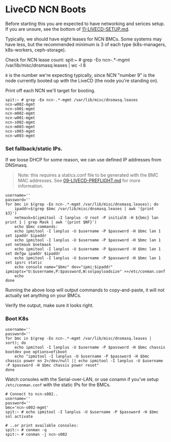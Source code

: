 # LiveCD NCN Boots

Before starting this you are expected to have networking and serices setup.
If you are unsure, see the bottom of [11-LIVECD-SETUP.md](11-LIVECD-SETUP.md).

Typically, we should have eight leases for NCN BMCs. Some systems may have less, but the 
recommended minimum is 3 of each type (k8s-managers, k8s-workers, ceph-storage).

Check for NCN lease count:
spit:~ # grep -Eo ncn-.*-mgmt /var/lib/misc/dnsmasq.leases | wc -l
8

`8` is the number we're expecting typically, since NCN "number 9" is the node
currently booted up with the LiveCD (the node you're standing on).

Print off each NCN we'll target for booting.
```shell script
spit:~ # grep -Eo ncn-.*-mgmt /var/lib/misc/dnsmasq.leases
ncn-w002-mgmt
ncn-s001-mgmt
ncn-m002-mgmt
ncn-w001-mgmt
ncn-s002-mgmt
ncn-m003-mgmt
ncn-s003-mgmt
ncn-w003-mgmt
```

### Set fallback/static IPs.

If we loose DHCP for some reason, we can use defined IP addresses from
DNSmasq.

> Note: this requires a statics.conf file to be generated with the BMC MAC addresses.
> See [09-LIVECD-PREFLIGHT.md](09-LIVECD-PREFLIGHT.md) for more information.

```shell script
username=''
password=''
for bmc in $(grep -Eo ncn-.*-mgmt /var/lib/misc/dnsmasq.leases); do
    ipaddr=$(grep $bmc /var/lib/misc/dnsmasq.leases | awk '{print $3}') 
    netmask=$(ipmitool -I lanplus -U root -P initial0 -H ${bmc} lan print 1 | grep Mask | awk '{print $NF}')
    echo $bmc commands:
    echo ipmitool -I lanplus -U $username -P $password -H $bmc lan 1 set ipaddr $ipaddr 
    echo ipmitool -I lanplus -U $username -P $password -H $bmc lan 1 set netmask $netmask
    echo ipmitool -I lanplus -U $username -P $password -H $bmc lan 1 set defgw ipaddr $ipaddr
    echo ipmitool -I lanplus -U $username -P $password -H $bmc lan 1 set ipsrc static
    echo console name="$bmc" dev="ipmi:$ipaddr" ipmiopts="U:$username,P:$password,W:solpayloadsize" >>/etc/conman.conf 
    echo
done
```
Running the above loop will output commands to copy-and-paste, it will not actually set anything
on your BMCs.

Verify the output, make sure it looks right.

### Boot K8s

```shell script
username=''
password=''
for bmc in $(grep -Eo ncn-.*-mgmt /var/lib/misc/dnsmasq.leases | sort); do
    echo ipmitool -I lanplus -U $username -P $password -H $bmc chassis bootdev pxe options=efiboot 
    echo "ipmitool -I lanplus -U $username -P $password -H $bmc chassis power on 2>/dev/null || echo ipmitool -I lanplus -U $username -P $password -H $bmc chassis power reset"
done
```

Watch consoles with the Serial-over-LAN, or use conamn if you've setup `/etc/conman.conf` with
the static IPs for the BMCs.

```shell script
# Connect to ncn-s002..
username=''
password=''
bmc='ncn-s002-mgmt'
spit:~ # echo ipmitool -I lanplus -U $username -P $password -H $bmc sol activate

# ..or print available consoles:
spit:~ # conman -q
spit:~ # conman -j ncn-s002
```
